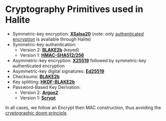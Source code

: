 # Cryptography Primitives used in Halite

* Symmetric-key encryption: [**XSalsa20**](https://paragonie.com/book/pecl-libsodium/read/08-advanced.md#crypto-stream) (note: only [authenticated encryption](https://tonyarcieri.com/all-the-crypto-code-youve-ever-written-is-probably-broken) is available through Halite)
* Symmetric-key authentication:
   * Version 2: **[BLAKE2b](https://download.libsodium.org/doc/hashing/generic_hashing.html#singlepart-example-with-a-key)** (keyed)
   * Version 1: **[HMAC-SHA512/256](https://paragonie.com/book/pecl-libsodium/read/04-secretkey-crypto.md#crypto-auth)**
* Asymmetric-key encryption: [**X25519**](https://paragonie.com/book/pecl-libsodium/read/08-advanced.md#crypto-scalarmult) followed by symmetric-key authenticated encryption
* Asymmetric-key digital signatures: [**Ed25519**](https://paragonie.com/book/pecl-libsodium/read/05-publickey-crypto.md#crypto-sign)
* Checksums: [**BLAKE2b**](https://paragonie.com/book/pecl-libsodium/read/06-hashing.md#crypto-generichash)
* Key splitting: [**HKDF-BLAKE2b**](Classes/Util.md)
* Password-Based Key Derivation:
    * Version 2: [**Argon2**](https://paragonie.com/book/pecl-libsodium/read/07-password-hashing.md#crypto-pwhash-str)
    * Version 1: [**Scrypt**](https://paragonie.com/book/pecl-libsodium/read/07-password-hashing.md#crypto-pwhash-scryptsalsa208sha256-str)

In all cases, we follow an Encrypt then MAC construction, thus avoiding the [cryptographic doom principle](http://www.thoughtcrime.org/blog/the-cryptographic-doom-principle).
